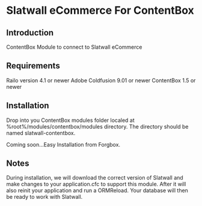Slatwall eCommerce For ContentBox
================

Introduction
------------

ContentBox Module to connect to Slatwall eCommerce


Requirements
------------

Railo version 4.1 or newer
Adobe Coldfusion 9.01 or newer
ContentBox 1.5 or newer


Installation
------------

Drop into you ContentBox modules folder localed at %root%/modules/contentbox/modules directory.  The directory should 
be named slatwall-contentbox.  

Coming soon...Easy Installation from Forgbox.

Notes
------------

During installation, we will download the correct version of Slatwall and make changes to your application.cfc to support
this module.  After it will also reinit your application and run a ORMReload.  Your database will then be ready to work
with Slatwall.



